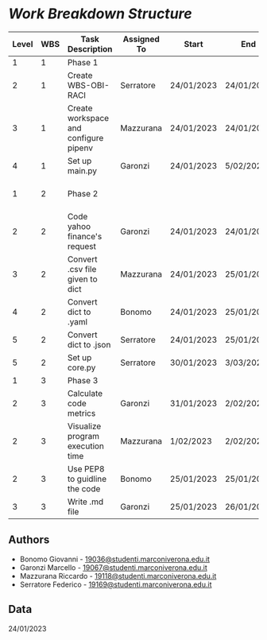 ﻿# ___Work Breakdown Structure___

|Level|WBS|Task Description|Assigned To|Start|End|Notes|
|-----|---|----------------|-----------|-----|---|-----|
| 1   | 1 | Phase 1| | | |
| 2   | 1 | Create WBS-OBI-RACI | Serratore|24/01/2023|24/01/2023| |
| 3   | 1 | Create workspace and configure pipenv| Mazzurana|24/01/2023|24/01/2023| |
| 4   | 1 | Set up main.py|Garonzi|24/01/2023|5/02/2023| |
| 1   | 2 | Phase 2| | | | Insert program functionalities |
| 2   | 2 | Code yahoo finance's request|Garonzi|24/01/2023|24/01/2023|Use requests library|
| 3   | 2 | Convert .csv file given to dict |Mazzurana|24/01/2023|25/01/2023|Use csv library|
| 4   | 2 | Convert dict to .yaml|Bonomo|24/01/2023|25/01/2023|Use pyyaml library|
| 5   | 2 | Convert dict to .json|Serratore|24/01/2023|25/01/2023|Use json library|
| 5   | 2 | Set up core.py |Serratore|30/01/2023|3/03/2023|Put all imports|
| 1   | 3 | Phase 3| | | | |
| 2   | 3 | Calculate code metrics|Garonzi|31/01/2023|2/02/2023||
| 2   | 3 | Visualize program execution time|Mazzurana|1/02/2023|2/02/2023|use time library|
| 2   | 3 | Use PEP8 to guidline the code|Bonomo|25/01/2023|25/01/2023||
| 3   | 3 | Write .md file|Garonzi|25/01/2023|26/01/2023||


## Authors

- Bonomo Giovanni - 19036@studenti.marconiverona.edu.it
- Garonzi Marcello - 19067@studenti.marconiverona.edu.it
- Mazzurana Riccardo - 19118@studenti.marconiverona.edu.it
- Serratore Federico - 19169@studenti.marconiverona.edu.it

## Data

24/01/2023
